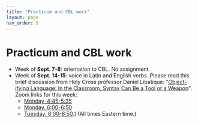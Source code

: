 ```yaml
---
title: "Practicum and CBL work"
layout: page
nav_order: 5
---
```



# Practicum and CBL work

- Week of **Sept. 7-8**:  orientation to CBL.  No assignment.
- Week of **Sept. 14-15**:  voice in Latin and English verbs.  Please read this brief discussion from Holy Cross professor Daniel Libatique:  "[Object-ifying Language:
In the Classroom, Syntax Can Be a Tool or a Weapon](https://eidolon.pub/object-ifying-language-fd8d3d75cb6f)".  Zoom links for this week:  
    - [Monday, 4:45-5:35](https://holycross.zoom.us/j/95109369720?pwd=enY4VnVpY093RzBCMDB5eFF2KzlMdz09)
    - [Monday, 6:00-6:50](https://www.google.com/url?q=https://holycross.zoom.us/j/99154960265&sa=D&source=calendar&ust=1600263337829000&usg=AOvVaw1TuW56712AOKavAFXRb3Ft)
    - [Tuesday, 8:00-8:50](https://holycross.zoom.us/j/95705401746).)  (All times Eastern time.)
